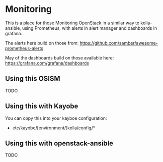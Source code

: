 # Monitoring

This is a place for those Monitoring OpenStack in a similar way to kolla-ansible,
using Prometheus, with alerts in alert manager and dashboards in grafana.

The alerts here build on those from:
https://github.com/samber/awesome-prometheus-alerts

May of the dashboards build on those available here:
https://grafana.com/grafana/dashboards

## Using this OSISM

TODO

## Using this with Kayobe

You can copy this into your kayboe configuration:
* etc/kayobe/[environment/]kolla/config/*

## Using this with openstack-ansible

TODO
